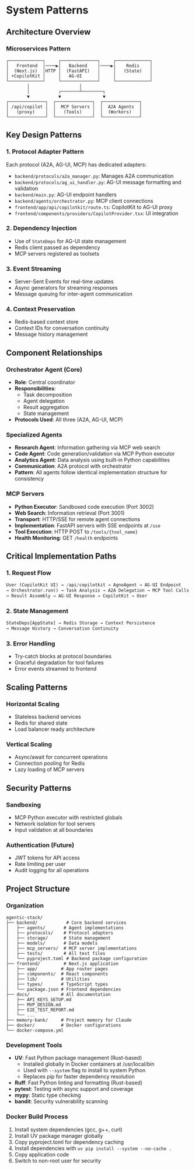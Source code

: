 # System Patterns

## Architecture Overview

### Microservices Pattern
```
┌─────────────┐     ┌──────────────┐     ┌─────────────┐
│   Frontend  │────▶│   Backend    │────▶│    Redis    │
│  (Next.js)  │HTTP │  (FastAPI)   │     │   (State)   │
│ +CopilotKit │     │   AG-UI      │     │             │
└─────────────┘     └──────────────┘     └─────────────┘
        │                   │
        │           ┌───────┴────────┐
        ▼           ▼                ▼
┌──────────────┐  ┌──────────────┐  ┌──────────────┐
│ /api/copilot │  │  MCP Servers │  │  A2A Agents  │
│   (proxy)    │  │   (Tools)    │  │  (Workers)   │
└──────────────┘  └──────────────┘  └──────────────┘
```

## Key Design Patterns

### 1. Protocol Adapter Pattern
Each protocol (A2A, AG-UI, MCP) has dedicated adapters:
- `backend/protocols/a2a_manager.py`: Manages A2A communication
- `backend/protocols/ag_ui_handler.py`: AG-UI message formatting and validation
- `backend/main.py`: AG-UI endpoint handlers
- `backend/agents/orchestrator.py`: MCP client connections
- `frontend/app/api/copilotkit/route.ts`: CopilotKit to AG-UI proxy
- `frontend/components/providers/CopilotProvider.tsx`: UI integration

### 2. Dependency Injection
- Use of `StateDeps` for AG-UI state management
- Redis client passed as dependency
- MCP servers registered as toolsets

### 3. Event Streaming
- Server-Sent Events for real-time updates
- Async generators for streaming responses
- Message queuing for inter-agent communication

### 4. Context Preservation
- Redis-based context store
- Context IDs for conversation continuity
- Message history management

## Component Relationships

### Orchestrator Agent (Core)
- **Role**: Central coordinator
- **Responsibilities**:
  - Task decomposition
  - Agent delegation
  - Result aggregation
  - State management
- **Protocols Used**: All three (A2A, AG-UI, MCP)

### Specialized Agents
- **Research Agent**: Information gathering via MCP web search
- **Code Agent**: Code generation/validation via MCP Python executor
- **Analytics Agent**: Data analysis using built-in Python capabilities
- **Communication**: A2A protocol with orchestrator
- **Pattern**: All agents follow identical implementation structure for consistency

### MCP Servers
- **Python Executor**: Sandboxed code execution (Port 3002)
- **Web Search**: Information retrieval (Port 3001)
- **Transport**: HTTP/SSE for remote agent connections
- **Implementation**: FastAPI servers with SSE endpoints at `/sse`
- **Tool Execution**: HTTP POST to `/tools/{tool_name}`
- **Health Monitoring**: GET `/health` endpoints

## Critical Implementation Paths

### 1. Request Flow
```python
User (CopilotKit UI) → /api/copilotkit → AgnoAgent → AG-UI Endpoint 
→ Orchestrator.run() → Task Analysis → A2A Delegation → MCP Tool Calls 
→ Result Assembly → AG-UI Response → CopilotKit → User
```

### 2. State Management
```python
StateDeps[AppState] → Redis Storage → Context Persistence
→ Message History → Conversation Continuity
```

### 3. Error Handling
- Try-catch blocks at protocol boundaries
- Graceful degradation for tool failures
- Error events streamed to frontend

## Scaling Patterns

### Horizontal Scaling
- Stateless backend services
- Redis for shared state
- Load balancer ready architecture

### Vertical Scaling
- Async/await for concurrent operations
- Connection pooling for Redis
- Lazy loading of MCP servers

## Security Patterns

### Sandboxing
- MCP Python executor with restricted globals
- Network isolation for tool servers
- Input validation at all boundaries

### Authentication (Future)
- JWT tokens for API access
- Rate limiting per user
- Audit logging for all operations

## Project Structure

### Organization
```
agentic-stack/
├── backend/           # Core backend services
│   ├── agents/       # Agent implementations
│   ├── protocols/    # Protocol adapters
│   ├── storage/      # State management
│   ├── models/       # Data models
│   ├── mcp_servers/  # MCP server implementations
│   ├── tests/        # All test files
│   └── pyproject.toml # Backend package configuration
├── frontend/         # Next.js application
│   ├── app/         # App router pages
│   ├── components/  # React components
│   ├── lib/         # Utilities
│   ├── types/       # TypeScript types
│   └── package.json # Frontend dependencies
├── docs/            # All documentation
│   ├── API_KEYS_SETUP.md
│   ├── MVP_DESIGN.md
│   ├── E2E_TEST_REPORT.md
│   └── ...
├── memory-bank/     # Project memory for Claude
├── docker/          # Docker configurations
└── docker-compose.yml
```

### Development Tools
- **UV**: Fast Python package management (Rust-based)
  - Installed globally in Docker containers at /usr/local/bin
  - Used with `--system` flag to install to system Python
  - Replaces pip for faster dependency resolution
- **Ruff**: Fast Python linting and formatting (Rust-based)
- **pytest**: Testing with async support and coverage
- **mypy**: Static type checking
- **bandit**: Security vulnerability scanning

### Docker Build Process
1. Install system dependencies (gcc, g++, curl)
2. Install UV package manager globally
3. Copy pyproject.toml for dependency caching
4. Install dependencies with `uv pip install --system --no-cache .`
5. Copy application code
6. Switch to non-root user for security